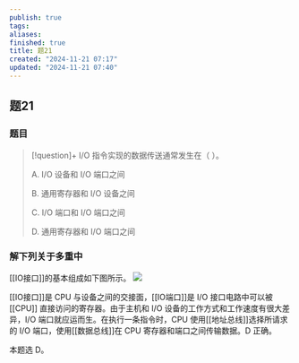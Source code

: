 ```yaml
---
publish: true
tags: 
aliases: 
finished: true
title: 题21
created: "2024-11-21 07:17"
updated: "2024-11-21 07:40"
---
```

## 题21
### 题目
> [!question]+
> I/O 指令实现的数据传送通常发生在（ ）。
> 
> A. I/O 设备和 I/O 端口之间
> 
> B. 通用寄存器和 I/O 设备之间
> 
> C. I/O 端口和 I/O 端口之间
> 
> D. 通用寄存器和 I/O 端口之间
### 解下列关于多重中

[[IO接口]]的基本组成如下图所示。
![](https://picx.zhimg.com/v2-655337e620a8a559ff288cb90f0befcd_r.jpg)

[[IO接口]]是 CPU 与设备之间的交接面，[[IO端口]]是 I/O 接口电路中可以被 [[CPU]] 直接访问的寄存器。由于主机和 I/O 设备的工作方式和工作速度有很大差异，I/O 端口就应运而生。在执行一条指令时，CPU 使用[[地址总线]]选择所请求的 I/O 端口，使用[[数据总线]]在 CPU 寄存器和端口之间传输数据。D 正确。

本题选 D。